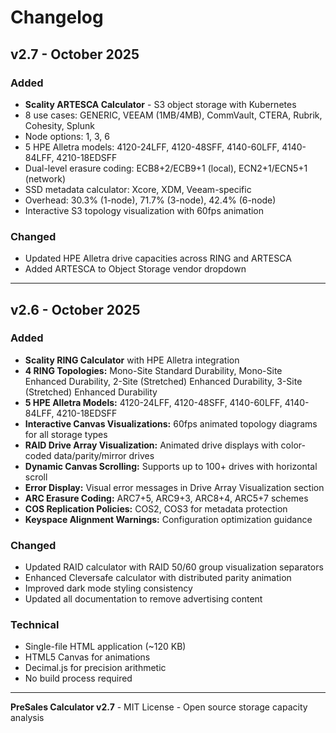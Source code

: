 # Changelog

## v2.7 - October 2025

### Added
- **Scality ARTESCA Calculator** - S3 object storage with Kubernetes
- 8 use cases: GENERIC, VEEAM (1MB/4MB), CommVault, CTERA, Rubrik, Cohesity, Splunk
- Node options: 1, 3, 6
- 5 HPE Alletra models: 4120-24LFF, 4120-48SFF, 4140-60LFF, 4140-84LFF, 4210-18EDSFF
- Dual-level erasure coding: ECB8+2/ECB9+1 (local), ECN2+1/ECN5+1 (network)
- SSD metadata calculator: Xcore, XDM, Veeam-specific
- Overhead: 30.3% (1-node), 71.7% (3-node), 42.4% (6-node)
- Interactive S3 topology visualization with 60fps animation

### Changed
- Updated HPE Alletra drive capacities across RING and ARTESCA
- Added ARTESCA to Object Storage vendor dropdown

---

## v2.6 - October 2025

### Added
- **Scality RING Calculator** with HPE Alletra integration
- **4 RING Topologies:** Mono-Site Standard Durability, Mono-Site Enhanced Durability, 2-Site (Stretched) Enhanced Durability, 3-Site (Stretched) Enhanced Durability
- **5 HPE Alletra Models:** 4120-24LFF, 4120-48SFF, 4140-60LFF, 4140-84LFF, 4210-18EDSFF
- **Interactive Canvas Visualizations:** 60fps animated topology diagrams for all storage types
- **RAID Drive Array Visualization:** Animated drive displays with color-coded data/parity/mirror drives
- **Dynamic Canvas Scrolling:** Supports up to 100+ drives with horizontal scroll
- **Error Display:** Visual error messages in Drive Array Visualization section
- **ARC Erasure Coding:** ARC7+5, ARC9+3, ARC8+4, ARC5+7 schemes
- **COS Replication Policies:** COS2, COS3 for metadata protection
- **Keyspace Alignment Warnings:** Configuration optimization guidance

### Changed
- Updated RAID calculator with RAID 50/60 group visualization separators
- Enhanced Cleversafe calculator with distributed parity animation
- Improved dark mode styling consistency
- Updated all documentation to remove advertising content

### Technical
- Single-file HTML application (~120 KB)
- HTML5 Canvas for animations
- Decimal.js for precision arithmetic
- No build process required

---

**PreSales Calculator v2.7** - MIT License - Open source storage capacity analysis
